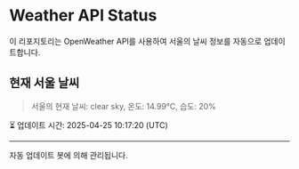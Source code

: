 
# Weather API Status

이 리포지토리는 OpenWeather API를 사용하여 서울의 날씨 정보를 자동으로 업데이트합니다.

## 현재 서울 날씨
> 서울의 현재 날씨: clear sky, 온도: 14.99°C, 습도: 20%

⏳ 업데이트 시간: 2025-04-25 10:17:20 (UTC)

---
자동 업데이트 봇에 의해 관리됩니다.
